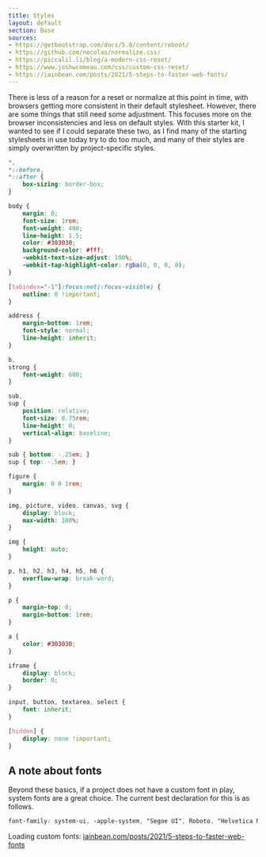 ```yaml
---
title: Styles
layout: default
section: Base
sources:
- https://getbootstrap.com/docs/5.0/content/reboot/
- https://github.com/necolas/normalize.css/
- https://piccalil.li/blog/a-modern-css-reset/
- https://www.joshwcomeau.com/css/custom-css-reset/
- https://iainbean.com/posts/2021/5-steps-to-faster-web-fonts/
---
```


There is less of a reason for a reset or normalize at this point in time, with browsers getting more consistent in their default stylesheet. However, there are some things that still need some adjustment. This focuses more on the browser inconsistencies and less on default styles. With this starter kit, I wanted to see if I could separate these two, as I find many of the starting stylesheets in use today try to do too much, and many of their styles are simply overwritten by project-specific styles.

```css
*,
*::before,
*::after {
    box-sizing: border-box;
}

body {
    margin: 0;
    font-size: 1rem;
    font-weight: 400;
    line-height: 1.5;
    color: #303030;
    background-color: #fff;
    -webkit-text-size-adjust: 100%;
    -webkit-tap-highlight-color: rgba(0, 0, 0, 0);
}

[tabindex="-1"]:focus:not(:focus-visible) {
    outline: 0 !important;
}

address {
    margin-bottom: 1rem;
    font-style: normal;
    line-height: inherit;
}

b,
strong {
    font-weight: 600;
}

sub,
sup {
    position: relative;
    font-size: 0.75rem;
    line-height: 0;
    vertical-align: baseline;
}

sub { bottom: -.25em; }
sup { top: -.5em; }

figure {
    margin: 0 0 1rem;
}

img, picture, video, canvas, svg {
    display: block;
    max-width: 100%;
}

img {
    height: auto;
}

p, h1, h2, h3, h4, h5, h6 {
    overflow-wrap: break-word;
}

p {
    margin-top: 0;
    margin-bottom: 1rem;
}

a {
    color: #303030;
}

iframe {
    display: block;
    border: 0;
}

input, button, textarea, select {
    font: inherit;
}

[hidden] {
    display: none !important;
}
```

## A note about fonts

Beyond these basics, if a project does not have a custom font in play, system fonts are a great choice. The current best declaration for this is as follows.

```css
font-family: system-ui, -apple-system, "Segoe UI", Roboto, "Helvetica Neue", Arial, "Noto Sans", "Liberation Sans", sans-serif, "Apple Color Emoji", "Segoe UI Emoji", "Segoe UI Symbol", "Noto Color Emoji";
```

Loading custom fonts: [iainbean.com/posts/2021/5-steps-to-faster-web-fonts](https://iainbean.com/posts/2021/5-steps-to-faster-web-fonts/)